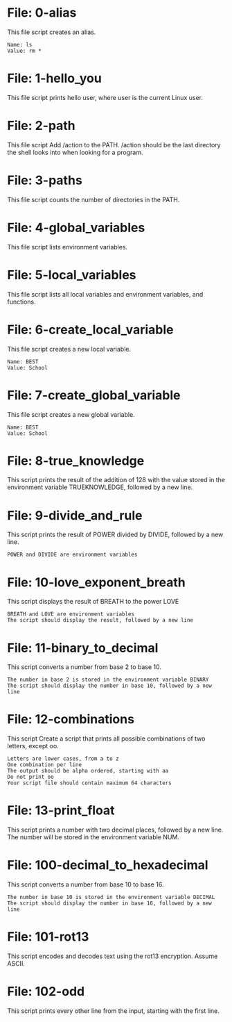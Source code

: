 # File: 0-alias
This file script creates an alias.

    Name: ls
    Value: rm *
# File: 1-hello_you
This file script prints hello user, where user is the current Linux user.
# File: 2-path
This file script Add /action to the PATH. /action should be the last directory the shell looks into when looking for a program.
# File: 3-paths
This file script counts the number of directories in the PATH.
# File: 4-global_variables
This file script lists environment variables.
# File: 5-local_variables
This file script lists all local variables and environment variables, and functions.
# File: 6-create_local_variable
This file script creates a new local variable.

    Name: BEST
    Value: School
# File: 7-create_global_variable
This file script creates a new global variable.

    Name: BEST
    Value: School
# File: 8-true_knowledge
This script prints the result of the addition of 128 with the value stored in the environment variable TRUEKNOWLEDGE, followed by a new line.
# File: 9-divide_and_rule
This script prints the result of POWER divided by DIVIDE, followed by a new line.

    POWER and DIVIDE are environment variables
# File: 10-love_exponent_breath
This script displays the result of BREATH to the power LOVE

    BREATH and LOVE are environment variables
    The script should display the result, followed by a new line
# File: 11-binary_to_decimal
This script converts a number from base 2 to base 10.

    The number in base 2 is stored in the environment variable BINARY
    The script should display the number in base 10, followed by a new line
# File: 12-combinations
This script Create a script that prints all possible combinations of two letters, except oo.

    Letters are lower cases, from a to z
    One combination per line
    The output should be alpha ordered, starting with aa
    Do not print oo
    Your script file should contain maximum 64 characters
# File: 13-print_float
This script prints a number with two decimal places, followed by a new line.
The number will be stored in the environment variable NUM.
# File: 100-decimal_to_hexadecimal
This script converts a number from base 10 to base 16.

    The number in base 10 is stored in the environment variable DECIMAL
    The script should display the number in base 16, followed by a new line
# File: 101-rot13
This script encodes and decodes text using the rot13 encryption. Assume ASCII.
# File: 102-odd
This script prints every other line from the input, starting with the first line.
